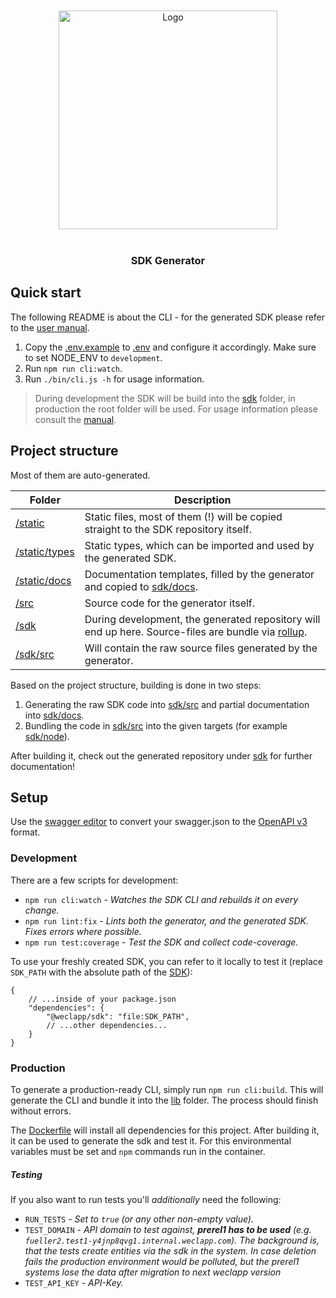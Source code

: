 <br/>
<br/>

<div align="center">
    <img src="/uploads/1dedf37d0e1e105f9e94ea97e04ca096/logo.svg" alt="Logo" width="350"/>
</div>

<br/>

<div align="center">
    <h3>SDK Generator</h3>
</div>

## Quick start

The following README is about the CLI - for the generated SDK please refer to the [user manual](MANUAL.md).

1. Copy the [.env.example](.env.example) to [.env](.env) and configure it accordingly. Make sure to set NODE_ENV to `development`.
2. Run `npm run cli:watch`.
3. Run `./bin/cli.js -h` for usage information.

> During development the SDK will be build into the [sdk](./sdk) folder, in production the root folder will be used.
> For usage information please consult the [manual](MANUAL.md).

## Project structure

Most of them are auto-generated.

| Folder | Description |
| ----- | ----- |
| [/static](static) | Static files, most of them (!) will be copied straight to the SDK repository itself. |
| [/static/types](static/types) | Static types, which can be imported and used by the generated SDK. |
| [/static/docs](static/docs) | Documentation templates, filled by the generator and copied to [sdk/docs](sdk/docs). |
| [/src](src) | Source code for the generator itself. |
| [/sdk](sdk) | During development, the generated repository will end up here. Source-files are bundle via [rollup](https://rollupjs.org/). |
| [/sdk/src](sdk/src) | Will contain the raw source files generated by the generator.  |

Based on the project structure, building is done in two steps:
1. Generating the raw SDK code into [sdk/src](sdk/src) and partial documentation into [sdk/docs](sdk/docs).
2. Bundling the code in [sdk/src](sdk/src) into the given targets (for example [sdk/node](sdk/node)).

After building it, check out the generated repository under [sdk](sdk) for further documentation!

## Setup

 Use the [swagger editor](https://editor.swagger.io/) to convert your
swagger.json to the [OpenAPI v3](https://swagger.io/specification/) format. 

### Development

There are a few scripts for development:

* `npm run cli:watch` _- Watches the SDK CLI and rebuilds it on every change._
* `npm run lint:fix` _- Lints both the generator, and the generated SDK. Fixes errors where possible._
* `npm run test:coverage` _- Test the SDK and collect code-coverage._


To use your freshly created SDK, you can refer to it locally to test it (replace `SDK_PATH` with the absolute path of the [SDK](sdk)): 
```json5
{
    // ...inside of your package.json
    "dependencies": {
        "@weclapp/sdk": "file:SDK_PATH",
        // ...other dependencies...
    }
}
```

### Production

To generate a production-ready CLI, simply run `npm run cli:build`. This will generate the CLI and bundle it into the [lib](lib) folder. The process should finish without
errors.

The [Dockerfile](Dockerfile) will install all dependencies for this project. After building it, it can be used to generate the sdk and test it.
For this environmental variables must be set and `npm` commands run in the container.

##### Testing

If you also want to run tests you'll _additionally_ need the following:
* `RUN_TESTS` _- Set to `true` (or any other non-empty value)._
* `TEST_DOMAIN` _- API domain to test against, **prerel1 has to be used** (e.g. `fueller2.test1-y4jnp8qvg1.internal.weclapp.com`).
  The background is, that the tests create entities via the sdk in the system. In case deletion fails the production environment would be polluted,
  but the prerel1 systems lose the data after migration to next weclapp version_
* `TEST_API_KEY` _- API-Key._
